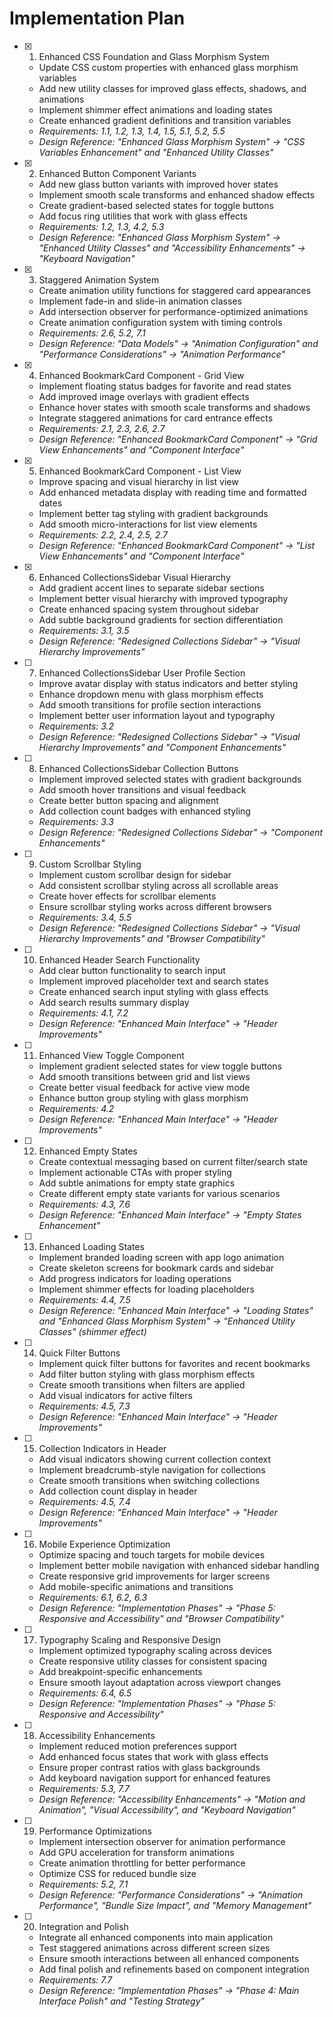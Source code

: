 # Implementation Plan

- [x] 1. Enhanced CSS Foundation and Glass Morphism System
  - Update CSS custom properties with enhanced glass morphism variables
  - Add new utility classes for improved glass effects, shadows, and animations
  - Implement shimmer effect animations and loading states
  - Create enhanced gradient definitions and transition variables
  - _Requirements: 1.1, 1.2, 1.3, 1.4, 1.5, 5.1, 5.2, 5.5_
  - _Design Reference: "Enhanced Glass Morphism System" → "CSS Variables Enhancement" and "Enhanced Utility Classes"_

- [x] 2. Enhanced Button Component Variants
  - Add new glass button variants with improved hover states
  - Implement smooth scale transforms and enhanced shadow effects
  - Create gradient-based selected states for toggle buttons
  - Add focus ring utilities that work with glass effects
  - _Requirements: 1.2, 1.3, 4.2, 5.3_
  - _Design Reference: "Enhanced Glass Morphism System" → "Enhanced Utility Classes" and "Accessibility Enhancements" → "Keyboard Navigation"_

- [x] 3. Staggered Animation System
  - Create animation utility functions for staggered card appearances
  - Implement fade-in and slide-in animation classes
  - Add intersection observer for performance-optimized animations
  - Create animation configuration system with timing controls
  - _Requirements: 2.6, 5.2, 7.1_
  - _Design Reference: "Data Models" → "Animation Configuration" and "Performance Considerations" → "Animation Performance"_

- [x] 4. Enhanced BookmarkCard Component - Grid View
  - Implement floating status badges for favorite and read states
  - Add improved image overlays with gradient effects
  - Enhance hover states with smooth scale transforms and shadows
  - Integrate staggered animations for card entrance effects
  - _Requirements: 2.1, 2.3, 2.6, 2.7_
  - _Design Reference: "Enhanced BookmarkCard Component" → "Grid View Enhancements" and "Component Interface"_

- [x] 5. Enhanced BookmarkCard Component - List View
  - Improve spacing and visual hierarchy in list view
  - Add enhanced metadata display with reading time and formatted dates
  - Implement better tag styling with gradient backgrounds
  - Add smooth micro-interactions for list view elements
  - _Requirements: 2.2, 2.4, 2.5, 2.7_
  - _Design Reference: "Enhanced BookmarkCard Component" → "List View Enhancements" and "Component Interface"_

- [x] 6. Enhanced CollectionsSidebar Visual Hierarchy
  - Add gradient accent lines to separate sidebar sections
  - Implement better visual hierarchy with improved typography
  - Create enhanced spacing system throughout sidebar
  - Add subtle background gradients for section differentiation
  - _Requirements: 3.1, 3.5_
  - _Design Reference: "Redesigned Collections Sidebar" → "Visual Hierarchy Improvements"_

- [ ] 7. Enhanced CollectionsSidebar User Profile Section
  - Improve avatar display with status indicators and better styling
  - Enhance dropdown menu with glass morphism effects
  - Add smooth transitions for profile section interactions
  - Implement better user information layout and typography
  - _Requirements: 3.2_
  - _Design Reference: "Redesigned Collections Sidebar" → "Visual Hierarchy Improvements" and "Component Enhancements"_

- [ ] 8. Enhanced CollectionsSidebar Collection Buttons
  - Implement improved selected states with gradient backgrounds
  - Add smooth hover transitions and visual feedback
  - Create better button spacing and alignment
  - Add collection count badges with enhanced styling
  - _Requirements: 3.3_
  - _Design Reference: "Redesigned Collections Sidebar" → "Component Enhancements"_

- [ ] 9. Custom Scrollbar Styling
  - Implement custom scrollbar design for sidebar
  - Add consistent scrollbar styling across all scrollable areas
  - Create hover effects for scrollbar elements
  - Ensure scrollbar styling works across different browsers
  - _Requirements: 3.4, 5.5_
  - _Design Reference: "Redesigned Collections Sidebar" → "Visual Hierarchy Improvements" and "Browser Compatibility"_

- [ ] 10. Enhanced Header Search Functionality
  - Add clear button functionality to search input
  - Implement improved placeholder text and search states
  - Create enhanced search input styling with glass effects
  - Add search results summary display
  - _Requirements: 4.1, 7.2_
  - _Design Reference: "Enhanced Main Interface" → "Header Improvements"_

- [ ] 11. Enhanced View Toggle Component
  - Implement gradient selected states for view toggle buttons
  - Add smooth transitions between grid and list views
  - Create better visual feedback for active view mode
  - Enhance button group styling with glass morphism
  - _Requirements: 4.2_
  - _Design Reference: "Enhanced Main Interface" → "Header Improvements"_

- [ ] 12. Enhanced Empty States
  - Create contextual messaging based on current filter/search state
  - Implement actionable CTAs with proper styling
  - Add subtle animations for empty state graphics
  - Create different empty state variants for various scenarios
  - _Requirements: 4.3, 7.6_
  - _Design Reference: "Enhanced Main Interface" → "Empty States Enhancement"_

- [ ] 13. Enhanced Loading States
  - Implement branded loading screen with app logo animation
  - Create skeleton screens for bookmark cards and sidebar
  - Add progress indicators for loading operations
  - Implement shimmer effects for loading placeholders
  - _Requirements: 4.4, 7.5_
  - _Design Reference: "Enhanced Main Interface" → "Loading States" and "Enhanced Glass Morphism System" → "Enhanced Utility Classes" (shimmer effect)_

- [ ] 14. Quick Filter Buttons
  - Implement quick filter buttons for favorites and recent bookmarks
  - Add filter button styling with glass morphism effects
  - Create smooth transitions when filters are applied
  - Add visual indicators for active filters
  - _Requirements: 4.5, 7.3_
  - _Design Reference: "Enhanced Main Interface" → "Header Improvements"_

- [ ] 15. Collection Indicators in Header
  - Add visual indicators showing current collection context
  - Implement breadcrumb-style navigation for collections
  - Create smooth transitions when switching collections
  - Add collection count display in header
  - _Requirements: 4.5, 7.4_
  - _Design Reference: "Enhanced Main Interface" → "Header Improvements"_

- [ ] 16. Mobile Experience Optimization
  - Optimize spacing and touch targets for mobile devices
  - Implement better mobile navigation with enhanced sidebar handling
  - Create responsive grid improvements for larger screens
  - Add mobile-specific animations and transitions
  - _Requirements: 6.1, 6.2, 6.3_
  - _Design Reference: "Implementation Phases" → "Phase 5: Responsive and Accessibility" and "Browser Compatibility"_

- [ ] 17. Typography Scaling and Responsive Design
  - Implement optimized typography scaling across devices
  - Create responsive utility classes for consistent spacing
  - Add breakpoint-specific enhancements
  - Ensure smooth layout adaptation across viewport changes
  - _Requirements: 6.4, 6.5_
  - _Design Reference: "Implementation Phases" → "Phase 5: Responsive and Accessibility"_

- [ ] 18. Accessibility Enhancements
  - Implement reduced motion preferences support
  - Add enhanced focus states that work with glass effects
  - Ensure proper contrast ratios with glass backgrounds
  - Add keyboard navigation support for enhanced features
  - _Requirements: 5.3, 7.7_
  - _Design Reference: "Accessibility Enhancements" → "Motion and Animation", "Visual Accessibility", and "Keyboard Navigation"_

- [ ] 19. Performance Optimizations
  - Implement intersection observer for animation performance
  - Add GPU acceleration for transform animations
  - Create animation throttling for better performance
  - Optimize CSS for reduced bundle size
  - _Requirements: 5.2, 7.1_
  - _Design Reference: "Performance Considerations" → "Animation Performance", "Bundle Size Impact", and "Memory Management"_

- [ ] 20. Integration and Polish
  - Integrate all enhanced components into main application
  - Test staggered animations across different screen sizes
  - Ensure smooth interactions between all enhanced components
  - Add final polish and refinements based on component integration
  - _Requirements: 7.7_
  - _Design Reference: "Implementation Phases" → "Phase 4: Main Interface Polish" and "Testing Strategy"_